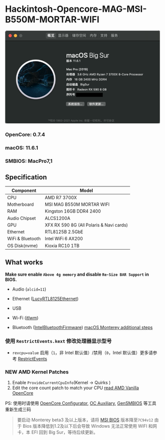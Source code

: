 #  Hackintosh-Opencore-MAG-MSI-B550M-MORTAR-WIFI

![BigSur](Pictures/BigSur.png)

### OpenCore: 0.7.4

### macOS: 11.6.1

### SMBIOS: MacPro7,1

## Specification

| **Component**    | **Model**                                |
| ---------------- | ---------------------------------------- |
| CPU              | AMD R7 3700X                             |
| Motherboard      | MSI MAG B550M MORTAR WIFI                |
| RAM              | Kingston 16GB DDR4 2400                  |
| Audio Chipset    | ALCS1200A                                |
| GPU              | XFX RX 590 8G (All Polaris & Navi cards) |
| Ethernet         | RTL8125B 2.5GbE                          |
| WiFi & Bluetooth | Intel WiFi 6 AX200                       |
| OS Disk(nvme)    | Kioxia RC10 1TB                          |

## What works
**Make sure enable `Above 4g memory` and disable `Re-Size BAR Support` in BIOS.**

- Audio (`alcid=11`)
- Ethernet ([LucyRTL8125Ethernet](https://github.com/Mieze/LucyRTL8125Ethernet))

- USB
- Wi-Fi ([itlwm](https://github.com/OpenIntelWireless/itlwm))
- Bluetooth ([IntelBluetoothFirmware](https://github.com/OpenIntelWireless/IntelBluetoothFirmware)) [macOS Monterey additional steps](https://openintelwireless.github.io/IntelBluetoothFirmware/FAQ.html#what-additional-steps-should-i-do-to-make-bluetooth-work-on-macos-monterey)

###  使用 `RestrictEvents.kext` 修改处理器显示型号

- `revcpu=value` 启用（`1`，非 Intel 默认值）/禁用（`0`，Intel 默认值）更多请参考 [RestrictEvents](https://github.com/acidanthera/RestrictEvents)

### NEW AMD Kernel Patches

1. Enable `ProvideCurrentCpuInfo`(Kernel -> Quirks )
2. Edit the core count patch to match your CPU [read AMD Vanilla OpenCore](https://github.com/AMD-OSX/AMD_Vanilla/tree/master)

PS: 使用时请使用 [OpenCore Configurator](https://mackie100projects.altervista.org/opencore-configurator/), [OC Auxiliary](https://github.com/ic005k/QtOpenCoreConfig), [GenSMBIOS](https://github.com/corpnewt/GenSMBIOS) 等工具重新生成三码



> 要启动 Monterey beta3 及以上版本，请将 [MSI BIOS](https://cn.msi.com/Motherboard/support/MAG-B550M-MORTAR-WIFI#down-bios) 版本降至`7C94v12`
> 由于 Bios 版本降低到1.2及以下后会导致 Windows 无法正常使用 WIFI 和网卡，本 EFI 回到 Big Sur，等待后续更新。
